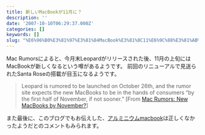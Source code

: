 ```yaml
---
title: 新しいMacBookが11月に？
description: ''
date: '2007-10-10T06:29:37.000Z'
categories: []
keywords: []
slug: "%E6%96%B0%E3%81%97%E3%81%84MacBook%E3%81%8C11%E6%9C%88%E3%81%AB%EF%BC%9F"
---
```

Mac Rumorsによると、今月末Leopardがリリースされた後、11月の上旬にはMacBookが新しくなるという噂があるようです。 前回のリニューアルで見送られたSanta Roseの搭載が目玉になるようです。

> Leopard is rumored to be launched on October 26th, and the rumor site expects the new MacBooks to be in the hands of consumers “by the first half of November, if not sooner.” \[From [Mac Rumors: New MacBooks by November?](http://www.macrumors.com/2007/10/09/new-macbooks-by-november/)\]

また最後に、このブログでもお伝えした、[アルミニウムmacbook](http://blog.qli.jp/2007/09/macbook_5808.html)は正しくなかったようだとのコメントもみられます。